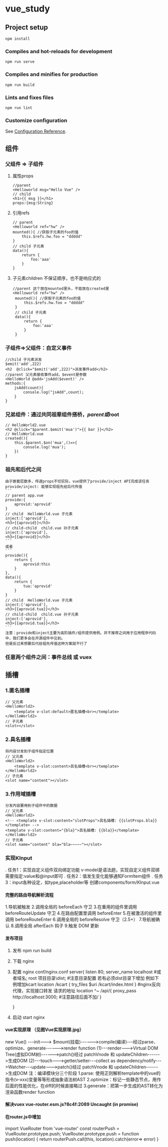 # vue_study

## Project setup
```
npm install
```

### Compiles and hot-reloads for development
```
npm run serve
```

### Compiles and minifies for production
```
npm run build
```

### Lints and fixes files
```
npm run lint
```

### Customize configuration
See [Configuration Reference](https://cli.vuejs.org/config/).

## 组件
### 父组件 => 子组件
1. 属性props
    ```
    //parent 
    <Helloworld msg="Hello Vue" />
    // child
    <h1>{{ msg }}</h1>
    props:{msg:String}
    ```

2. 引用refs
    ```
    // parent
    <Helloworld ref="hw" />
    mounted(){ //获取子元素的foo的值
        this.$refs.hw.foo = "ddddd"
    }
    // child 子元素
    data(){
        return {
            foo:'aaa'
        }
    }
    ```

3. 子元素children 不保证顺序，也不是响应式的
   ```
   //parent 这个放在mounted里头，不能放在created里
   <Helloworld ref="hw" />
    mounted(){ //获取子元素的foo的值
        this.$refs.hw.foo = "ddddd"
    }
    // child 子元素
    data(){
        return {
            foo:'aaa'
        }
    }
   ```

### 子组件=>父组件：自定义事件

    //child 子元素派发
    $emit('add',222)
    <h2  @click="$emit('add',222)">派发事件add</h2>
    //parent 父元素接收事件add，$event是参数
    <HelloWorld @add='jsAdd($event)' />
    methods:{
        jsAdd(count){
        	console.log("jsAdd",count);
        }
    }

### 兄弟组件：通过共同祖辈组件搭桥，$parent或$root
    // HelloWorld2.vue
    <h2 @click="$parent.$emit('mua')">{{ bar }}</h2>
    // HelloWorld.vue
    created(){
        this.$parent.$on('mua',()=>{
            console.log('mua');
        })
    }

### 祖先和后代之间

    由于嵌套层数多，传递props不切实际，vue提供了provide/inject API完成该任务
    provide/inject: 能够实现祖先给后代传值
    ```
    // parent app.vue
    provide:{
        aprovid:'aprovid'
    }
    // child  HelloWorld.vue 子元素
    inject:['aprovid'],
    <h3>{{aprovid}}</h3>
    // child-child  child.vue 孙子元素
    inject:['aprovid'],
    <h3>{{aprovid}}</h3>
    ```
    或者
    ```
    provide(){
        return {
            aprovid:this
        }
    },
    data(){
        return {
            tua:'aprovid'
        }
    }
    // child  HelloWorld.vue 子元素
    inject:['aprovid'],
    <h3>{{aprovid.tua}}</h3>
    // child-child  child.vue 孙子元素
    inject:['aprovid'],
    <h3>{{aprovid.tua}}</h3>
    ```
    注意：provide和inject主要为高阶插件/组件提供用例。并不推荐之间用于应用程序代码中，我们更多会在开源组件中见到。
    但是反过来想要后代给祖先传值这种方案就不行了

### 任意两个组件之间：事件总线 或 vuex


## 插槽
### 1.匿名插槽
    // 父元素
    <HelloWorld2>
        <template v-slot:default>匿名插槽<br></template>   
    </HelloWorld2>
    // 子元素
    <slot></slot>

### 2.具名插槽
    将内容分发到子组件指定位置
    // 父元素
    <HelloWorld2>
        <template v-slot:content>具名插槽<br></template>   
    </HelloWorld2>
    // 子元素
    <slot name="content"></slot>

### 3.作用域插槽
    分发内容要用到子组件中的数据
    // 父元素
    <HelloWorld2>
    <!-- <template v-slot:content="slotProps">具名插槽: {{slotProps.bla}}</template> -->
    <template v-slot:content="{bla}">具名插槽: {{bla}}</template>
    </HelloWorld2>
    // 子元素
    <slot name="content" bla="bla~~~~~"></slot>

### 实现KInput
 . 任务1：实现自定义组件双向绑定功能
    v-model是语法趟，实现自定义组件双绑需要指定:value和@input即可
 . 任务2：值发生变化能够通知FormItem组件
 . 任务3：input各种设定，如type,placeholder等
 创建components/form/KInput.vue


#### 完整的路由导航解析流程
1.导航被触发
2.调用全局的 beforeEach 守卫
3.在重用的组件里调用 beforeRouteUpdate 守卫
4.在路由配置里调用 beforeEnter
5.在被激活的组件里调用 beforeRouteEnter
6.调用全局的 beforeResolve 守卫（2.5+）
7.导航被确认
8.调用全局 afterEach 钩子
9.触发 DOM 更新

#### 发布项目
1. 发布 npm run build
2. 下载 nginx
3. 配置 nginx conf/nginx.conf
    server{ 
        listen  80;
        server_name localhost #或者域名;
        root 项目目录\dist;  #注意目录配置 若有必须dist目录下增加 例如下例增加kcart
        location /kcart {
            try_files $uri /kcart/index.html
        }
        #nginx反向代理，实现接口转发 请求的地址
        location ^~ /api/{
            proxy_pass http://localhost:3000;  #注意路径后面不加/
        }

    }
4. 启动 start nginx


#### vue实现原理 （见图Vue实现原理.jpg）
new Vue() ---init---> $mount(挂载)------>compile(编译)---经过parse、optimize、generate------>render function
(1)---render--->Virtual DOM Tree(虚拟DOM树)------>patch()经过 patchVnode 和 updateChildren------>生成DOM
(2)---touch--->getter/setter---collect as dependency/notify--->Watcher---update--->patch()经过 patchVnode 和 updateChildren------>生成DOM
注：编译模块分三个阶段
1.parse: 使用正则解析template中的vue的指令(v-xxx)变量等等形成抽象语法树AST
2.optimize：标记一些静态节点，用作后面的性能优化，在diff的时候直接略过
3.generate：把第一步生成的AST转化为渲染函数render function


#### 解决vuex vue-router.esm.js?8c4f:2089 Uncaught (in promise)
#### 在router.js中增加
import VueRouter from 'vue-router'
const routerPush = VueRouter.prototype.push;
VueRouter.prototype.push = function push(location) {
  return routerPush.call(this, location).catch(error=> error)
}